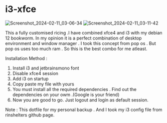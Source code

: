 # i3-xfce
![Screenshot_2024-02-11_03-06-34](https://github.com/SSKT7/i3-xfce/assets/82232181/e3b99552-9ffd-4234-880e-0c79a926a5a1)
![Screenshot_2024-02-11_03-11-42](https://github.com/SSKT7/i3-xfce/assets/82232181/8bf2efa2-4a22-41f7-83ca-ebba53f537e6)

This a fully customised ricing .I have combined xfce4 and i3 with my debian 12 bookworm.
In my opinion it is a perfect combination of desktop environment and window manager . I took this concept from pop os . But pop os uses too much ram . So this is the best combo for me atleast.

Installation Method :
1. Install i3 and jetbrainsmono font
2. Disable xfce4 session
3. Add i3 on startup
4. Copy paste my file with yours
5. You must install all the required dependencies . Find out the dependencies on your owm .(Google is your friend)
6. Now you are good to go. Just logout and login as default session.

Note : This dotfile for my personal backup . And I took my i3 config file from rinshelters github page.
